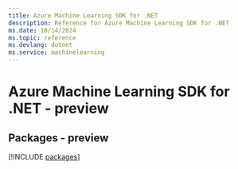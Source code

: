 ```yaml
---
title: Azure Machine Learning SDK for .NET
description: Reference for Azure Machine Learning SDK for .NET
ms.date: 10/14/2024
ms.topic: reference
ms.devlang: dotnet
ms.service: machinelearning
---
```

# Azure Machine Learning SDK for .NET - preview
## Packages - preview
[!INCLUDE [packages](machine-learning-index.md)]